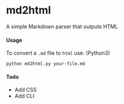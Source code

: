 # md2html
A simple Markdown parser that outputs HTML

#### Usage
To convert a `.md` file to `html` use: (Python3)
```
python md2html.py your-file.md
``` 

#### Todo
* Add CSS
* Add CLI
